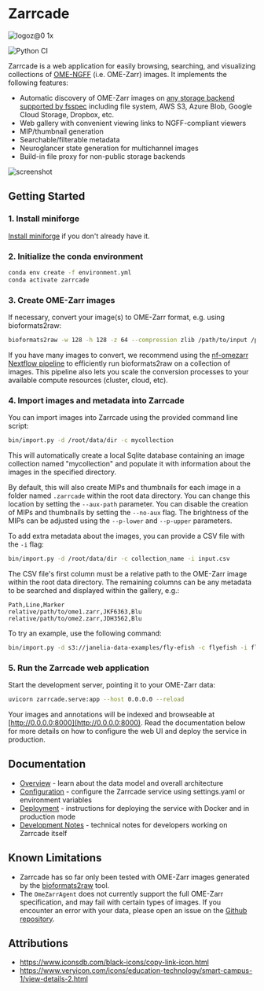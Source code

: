 # Zarrcade 

![logoz@0 1x](https://github.com/user-attachments/assets/21e45ddf-f53b-4391-9014-e1cad0243e7e)

![Python CI](https://github.com/JaneliaSciComp/zarrcade/actions/workflows/python-ci.yml/badge.svg)

Zarrcade is a web application for easily browsing, searching, and visualizing collections of [OME-NGFF](https://github.com/ome/ngff) (i.e. OME-Zarr) images. It implements the following features:

* Automatic discovery of OME-Zarr images on [any storage backend supported by fsspec](https://filesystem-spec.readthedocs.io/en/latest/api.html#other-known-implementations) including file system, AWS S3, Azure Blob, Google Cloud Storage, Dropbox, etc.
* Web gallery with convenient viewing links to NGFF-compliant viewers
* MIP/thumbnail generation
* Searchable/filterable metadata
* Neuroglancer state generation for multichannel images
* Build-in file proxy for non-public storage backends

![screenshot](https://github.com/user-attachments/assets/15ff03b4-2c90-4307-9771-fb6041676588)


## Getting Started

### 1. Install miniforge

[Install miniforge](https://docs.conda.io/en/latest/miniforge.html) if you don't already have it.

### 2. Initialize the conda environment

```bash
conda env create -f environment.yml
conda activate zarrcade
```

### 3. Create OME-Zarr images

If necessary, convert your image(s) to OME-Zarr format, e.g. using bioformats2raw:

```bash
bioformats2raw -w 128 -h 128 -z 64 --compression zlib /path/to/input /path/to/zarr
```

If you have many images to convert, we recommend using the [nf-omezarr Nextflow pipeline](https://github.com/JaneliaSciComp/nf-omezarr) to efficiently run bioformats2raw on a collection of images. This pipeline also lets you scale the conversion processes to  your available compute resources (cluster, cloud, etc).

### 4. Import images and metadata into Zarrcade

You can import images into Zarrcade using the provided command line script:

```bash
bin/import.py -d /root/data/dir -c mycollection
```

This will automatically create a local Sqlite database containing an image collection named "mycollection" and populate it with information about the images in the specified directory. 

By default, this will also create MIPs and thumbnails for each image in a folder named `.zarrcade` within the root data directory. You can change this location by setting the `--aux-path` parameter. You can disable the creation of MIPs and thumbnails by setting the `--no-aux` flag. The brightness of the MIPs can be adjusted using the `--p-lower` and `--p-upper` parameters.

To add extra metadata about the images, you can provide a CSV file with the `-i` flag:

```bash
bin/import.py -d /root/data/dir -c collection_name -i input.csv
```

The CSV file's first column must be a relative path to the OME-Zarr image within the root data directory. The remaining columns can be any metadata to be searched and displayed within the gallery, e.g.:

```csv
Path,Line,Marker
relative/path/to/ome1.zarr,JKF6363,Blu
relative/path/to/ome2.zarr,JDH3562,Blu
```

To try an example, use the following command:

```bash
bin/import.py -d s3://janelia-data-examples/fly-efish -c flyefish -i flyefish-example.csv
```

### 5. Run the Zarrcade web application

Start the development server, pointing it to your OME-Zarr data:

```bash
uvicorn zarrcade.serve:app --host 0.0.0.0 --reload
```

Your images and annotations will be indexed and browseable at [http://0.0.0.0:8000](http://0.0.0.0:8000). Read the documentation below for more details on how to configure the web UI and deploy the service in production.


## Documentation

* [Overview](./docs/Overview.md) - learn about the data model and overall architecture
* [Configuration](./docs/Configuration.md) - configure the Zarrcade service using settings.yaml or environment variables
* [Deployment](./docs/Deployment.md) - instructions for deploying the service with Docker and in production mode
* [Development Notes](./docs/Development.md) - technical notes for developers working on Zarrcade itself


## Known Limitations

* Zarrcade has so far only been tested with OME-Zarr images generated by the [bioformats2raw](https://github.com/ome/bioformats2raw) tool.
* The `OmeZarrAgent` does not currently support the full OME-Zarr specification, and may fail with certain types of images. If you encounter an error with your data, please open an issue on the [Github repository](https://github.com/JaneliaSciComp/zarrcade/issues).


## Attributions

* <https://www.iconsdb.com/black-icons/copy-link-icon.html>
* <https://www.veryicon.com/icons/education-technology/smart-campus-1/view-details-2.html>
